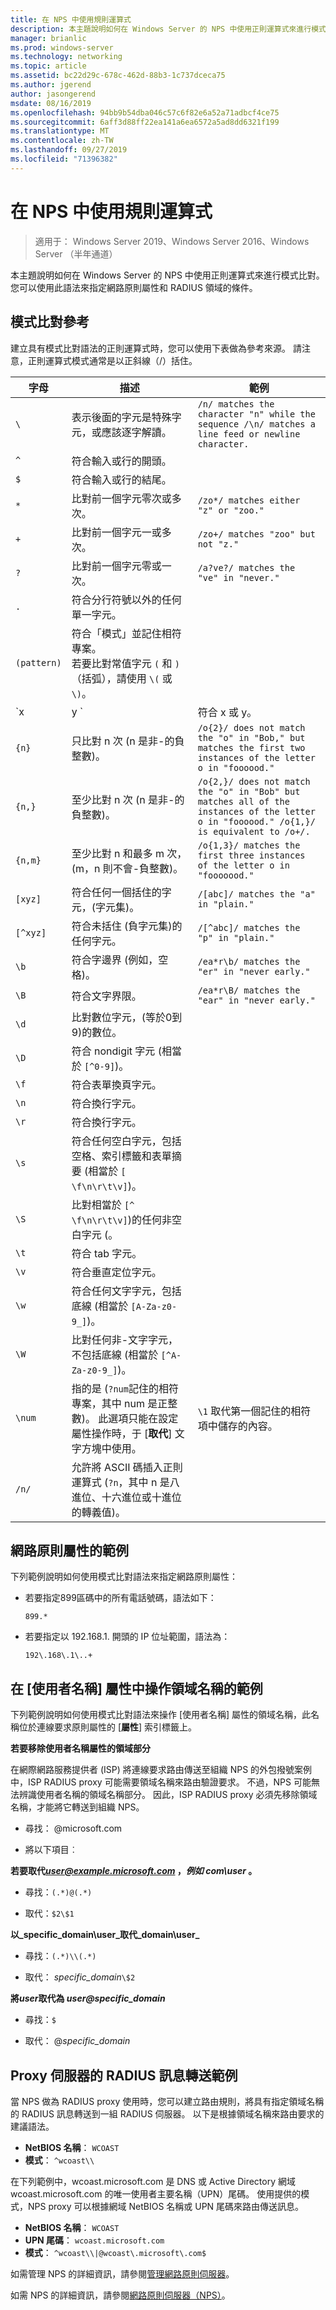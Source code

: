 ```yaml
---
title: 在 NPS 中使用規則運算式
description: 本主題說明如何在 Windows Server 的 NPS 中使用正則運算式來進行模式比對。 您可以使用此語法來指定網路原則屬性和 RADIUS 領域的條件。
manager: brianlic
ms.prod: windows-server
ms.technology: networking
ms.topic: article
ms.assetid: bc22d29c-678c-462d-88b3-1c737dceca75
ms.author: jgerend
author: jasongerend
msdate: 08/16/2019
ms.openlocfilehash: 94bb9b54dba046c57c6f82e6a52a71adbcf4ce75
ms.sourcegitcommit: 6aff3d88ff22ea141a6ea6572a5ad8dd6321f199
ms.translationtype: MT
ms.contentlocale: zh-TW
ms.lasthandoff: 09/27/2019
ms.locfileid: "71396382"
---
```

# <a name="use-regular-expressions-in-nps"></a>在 NPS 中使用規則運算式

> 適用于： Windows Server 2019、Windows Server 2016、Windows Server （半年通道）

本主題說明如何在 Windows Server 的 NPS 中使用正則運算式來進行模式比對。 您可以使用此語法來指定網路原則屬性和 RADIUS 領域的條件。

## <a name="pattern-matching-reference"></a>模式比對參考

建立具有模式比對語法的正則運算式時，您可以使用下表做為參考來源。 請注意，正則運算式模式通常是以正斜線（/）括住。

|  字母  |  描述  |   範例                                                                 |
| ----------- | ------------- | ------------------------------------------------------------------------  |
|     `\ `     | 表示後面的字元是特殊字元，或應該逐字解讀。  | `/n/ matches the character "n" while the sequence /\n/ matches a line feed or newline character.`  |
|     `^`     |                                                                 符合輸入或行的開頭。                                                                  |                                                                 &nbsp;                                                                  |
|     `$`     |                                                                    符合輸入或行的結尾。                                                                     |                                                                 &nbsp;                                                                  |
|     `*`     |                                                             比對前一個字元零次或多次。                                                              |                                                  `/zo*/ matches either "z" or "zoo."`                                                   |
|     `+`     |                                                              比對前一個字元一或多次。                                                              |                                                   `/zo+/ matches "zoo" but not "z."`                                                    |
|     `?`     |                                                              比對前一個字元零或一次。                                                              |                                                 `/a?ve?/ matches the "ve" in "never."`                                                  |
|     `.`     |                                                           符合分行符號以外的任何單一字元。                                                           |                                                                 &nbsp;                                                                  |
| `(pattern)` |                         符合「模式」並記住相符專案。<br />若要比對常值字元 `(` 和 `)` （括弧），請使用 `\(` 或 `\)`。                         |                                                                 &nbsp;                                                                  |
|   `x | y `  |                                                                               符合 x 或 y。                                                          |
|   `{n} `    |                                                          只比對 n 次 \(n 是非\-的負整數\)。                                                           |               `/o{2}/ does not match the "o" in "Bob," but matches the first two instances of the letter o in "foooood."`               |
|   `{n,}`    |                                                          至少比對 n 次 \(n 是非\-的負整數\)。                                                          | `/o{2,}/ does not match the "o" in "Bob" but matches all of the instances of the letter o in "foooood." /o{1,}/ is equivalent to /o+/.` |
|   `{n,m}`   |                                                至少比對 n 和最多 m 次，\(m，n 則不會\-負整數\)。                                                |                               `/o{1,3}/ matches the first three instances of the letter o in "fooooood."`                               |
|   `[xyz]`   |                                                       符合任何一個括住的字元，\(字元集\)。                                                        |                                                  `/[abc]/ matches the "a" in "plain."`                                                  |
|  `[^xyz]`   |                                                  符合未括住 \(負字元集\)的任何字元。                                                  |                                                 `/[^abc]/ matches the "p" in "plain."`                                                  |
|    `\b`     |                                                              符合字邊界 \(例如，空格\)。                                                               |                                              `/ea*r\b/ matches the "er" in "never early."`                                              |
|    `\B`     |                                                                         符合文字界限。                                                                          |                                             `/ea*r\B/ matches the "ear" in "never early."`                                              |
|    `\d`     |                                                       比對數位字元，\(等於0到 9\)的數位。                                                        |                                                                 &nbsp;                                                                  |
|    `\D`     |                                                           符合 nondigit 字元 \(相當於 `[^0-9]`\)。                                                           |                                                                 &nbsp;                                                                  |
|    `\f`     |                                                                        符合表單換頁字元。                                                                        |                                                                 &nbsp;                                                                  |
|    `\n`     |                                                                        符合換行字元。                                                                        |                                                                 &nbsp;                                                                  |
|    `\r`     |                                                                     符合換行字元。                                                                     |                                                                 &nbsp;                                                                  |
|    `\s`     |                                   符合任何空白字元，包括空格、索引標籤和表單摘要 \(相當於 `[ \f\n\r\t\v]`\)。                                   |                                                                 &nbsp;                                                                  |
|    `\S`     |                                                  比對相當於 `[^ \f\n\r\t\v]`\)的任何非空白字元 \(。                                                   |                                                                 &nbsp;                                                                  |
|    `\t`     |                                                                           符合 tab 字元。                                                                           |                                                                 &nbsp;                                                                  |
|    `\v`     |                                                                      符合垂直定位字元。                                                                       |                                                                 &nbsp;                                                                  |
|    `\w`     |                                              符合任何文字字元，包括底線 \(相當於 `[A-Za-z0-9_]`\)。                                              |                                                                 &nbsp;                                                                  |
|    `\W`     |                                           比對任何非\-文字字元，不包括底線 \(相當於 `[^A-Za-z0-9_]`\)。                                           |                                                                 &nbsp;                                                                  |
|   `\num`    | 指的是 \(`?num`記住的相符專案，其中 num 是正整數\)。  此選項只能在設定屬性操作時，于 [**取代**] 文字方塊中使用。 |                                       `\1` 取代第一個記住的相符項中儲存的內容。                                       |
|   `/n/ `    |                      允許將 ASCII 碼插入正則運算式 \(`?n`，其中 n 是八進位、十六進位或十進位的轉義值\)。                       |                                                                 &nbsp;                                                                  |

## <a name="examples-for-network-policy-attributes"></a>網路原則屬性的範例

下列範例說明如何使用模式比對語法來指定網路原則屬性：

- 若要指定899區碼中的所有電話號碼，語法如下：

     `899.*`

- 若要指定以 192.168.1. 開頭的 IP 位址範圍，語法為：

    `192\.168\.1\..+`

## <a name="examples-for-manipulation-of-the-realm-name-in-the-user-name-attribute"></a>在 [使用者名稱] 屬性中操作領域名稱的範例

下列範例說明如何使用模式比對語法來操作 [使用者名稱] 屬性的領域名稱，此名稱位於連線要求原則屬性的 [**屬性**] 索引標籤上。

**若要移除使用者名稱屬性的領域部分**

在網際網路服務提供者 \(ISP\) 將連線要求路由傳送至組織 NPS 的外包撥號案例中，ISP RADIUS proxy 可能需要領域名稱來路由驗證要求。 不過，NPS 可能無法辨識使用者名稱的領域名稱部分。 因此，ISP RADIUS proxy 必須先移除領域名稱，才能將它轉送到組織 NPS。

- 尋找： @microsoft\.com

- 將以下項目︰

**若要取代<em>user@example.microsoft.com</em> ，_例如 com\user_ 。**

- 尋找：`(.*)@(.*)`

- 取代：`$2\$1`



**以_specific_domain\user_取代_domain\user_**

- 尋找：`(.*)\\(.*)`

- 取代： *specific_domain*`\$2`



<strong>將*user*取代為 *user@specific_domain</strong>*

- 尋找：`$`

- 取代： @*specific_domain*

## <a name="example-for-radius-message-forwarding-by-a-proxy-server"></a>Proxy 伺服器的 RADIUS 訊息轉送範例

當 NPS 做為 RADIUS proxy 使用時，您可以建立路由規則，將具有指定領域名稱的 RADIUS 訊息轉送到一組 RADIUS 伺服器。 以下是根據領域名稱來路由要求的建議語法。

- **NetBIOS 名稱**： `WCOAST`
- **模式**： `^wcoast\\`

在下列範例中，wcoast.microsoft.com 是 DNS 或 Active Directory 網域 wcoast.microsoft.com 的唯一使用者主要名稱（UPN）尾碼。 使用提供的模式，NPS proxy 可以根據網域 NetBIOS 名稱或 UPN 尾碼來路由傳送訊息。

- **NetBIOS 名稱**： `WCOAST`
- **UPN 尾碼**： `wcoast.microsoft.com`
- **模式**： `^wcoast\\|@wcoast\.microsoft\.com$`


如需管理 NPS 的詳細資訊，請參閱[管理網路原則伺服器](nps-manage-top.md)。

如需 NPS 的詳細資訊，請參閱[網路原則伺服器（NPS）](nps-top.md)。
